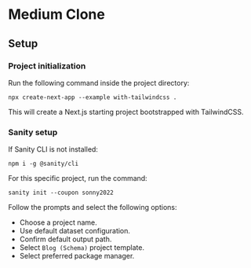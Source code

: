 # Medium Clone

## Setup

### Project initialization

Run the following command inside the project directory:

```
npx create-next-app --example with-tailwindcss .
```

This will create a Next.js starting project bootstrapped with TailwindCSS.

### Sanity setup

If Sanity CLI is not installed:

```
npm i -g @sanity/cli
```

For this specific project, run the command:

```
sanity init --coupon sonny2022
```

Follow the prompts and select the following options:

-   Choose a project name.
-   Use default dataset configuration.
-   Confirm default output path.
-   Select `Blog (Schema)` project template.
-   Select preferred package manager.
